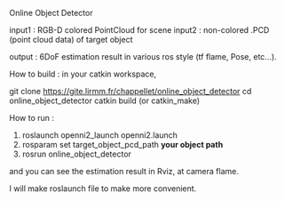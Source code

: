 Online Object Detector

input1 : RGB-D colored PointCloud for scene
input2 : non-colored .PCD (point cloud data) of target object

output : 6DoF estimation result in various ros style (tf flame, Pose, etc...).

How to build :
in your catkin workspace,

git clone https://gite.lirmm.fr/chappellet/online_object_detector
cd online_object_detector
catkin build (or catkin_make)


How to run :

1. roslaunch openni2_launch openni2.launch
2. rosparam set target_object_pcd_path **your object path**
3. rosrun online_object_detector


and you can see the estimation result in Rviz, at camera flame.

I will make roslaunch file to make more convenient.